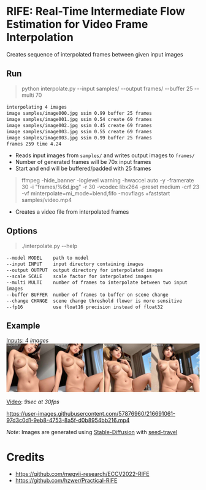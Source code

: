 # RIFE: Real-Time Intermediate Flow Estimation for Video Frame Interpolation

Creates sequence of interpolated frames between given input images  

## Run

> python interpolate.py --input samples/ --output frames/ --buffer 25 --multi 70

    interpolating 4 images
    image samples/image000.jpg ssim 0.99 buffer 25 frames
    image samples/image001.jpg ssim 0.54 create 69 frames
    image samples/image002.jpg ssim 0.45 create 69 frames
    image samples/image003.jpg ssim 0.55 create 69 frames
    image samples/image003.jpg ssim 0.99 buffer 25 frames
    frames 259 time 4.24

- Reads input images from `samples/` and writes output images to `frames/`  
- Number of generated frames will be 70x input frames
- Start and end will be buffered/padded with 25 frames

> ffmpeg -hide_banner -loglevel warning -hwaccel auto -y -framerate 30 -i "frames/%6d.jpg" -r 30 -vcodec libx264 -preset medium -crf 23 -vf minterpolate=mi_mode=blend,fifo -movflags +faststart samples/video.mp4

- Creates a video file from interpolated frames

## Options

> ./interpolate.py --help

    --model MODEL    path to model
    --input INPUT    input directory containing images
    --output OUTPUT  output directory for interpolated images
    --scale SCALE    scale factor for interpolated images
    --multi MULTI    number of frames to interpolate between two input images
    --buffer BUFFER  number of frames to buffer on scene change
    --change CHANGE  scene change threshold (lower is more sensitive
    --fp16           use float16 precision instead of float32

## Example

[Inputs](./samples/image.jpg): *4 images*
![Inputs](./samples/image.jpg)

[Video](./samples/video.mp4): *9sec at 30fps*

https://user-images.githubusercontent.com/57876960/216691061-97d3c0d1-9eb8-4753-8a5f-d0b8954bb216.mp4


*Note*: Images are generated using [Stable-Diffusion](https://github.com/vladmandic/automatic) with [seed-travel](https://github.com/yownas/seed_travel)

# Credits

- <https://github.com/megvii-research/ECCV2022-RIFE>
- <https://github.com/hzwer/Practical-RIFE>
